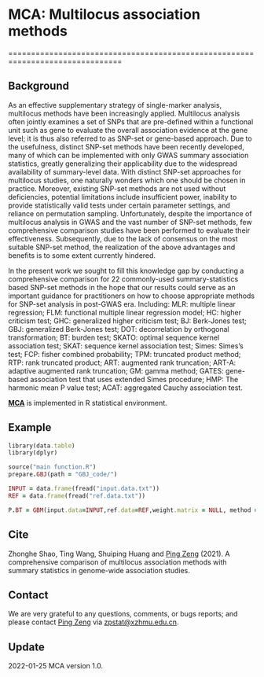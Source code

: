 # MCA: Multilocus association methods
===============================================================================
## Background
As an effective supplementary strategy of single-marker analysis, multilocus methods have been increasingly applied. Multilocus analysis often jointly examines a set of SNPs that are pre-defined within a functional unit such as gene to evaluate the overall association evidence at the gene level; it is thus also referred to as SNP-set or gene-based approach. Due to the usefulness, distinct SNP-set methods have been recently developed, many of which can be implemented with only GWAS summary association statistics, greatly generalizing their applicability due to the widespread availability of summary-level data. With distinct SNP-set approaches for multilocus studies, one naturally wonders which one should be chosen in practice. Moreover, existing SNP-set methods are not used without deficiencies, potential limitations include insufficient power, inability to provide statistically valid tests under certain parameter settings, and reliance on permutation sampling. Unfortunately, despite the importance of multilocus analysis in GWAS and the vast number of SNP-set methods, few comprehensive comparison studies have been performed to evaluate their effectiveness. Subsequently, due to the lack of consensus on the most suitable SNP-set method, the realization of the above advantages and benefits is to some extent currently hindered.

In the present work we sought to fill this knowledge gap by conducting a comprehensive comparison for 22 commonly-used summary-statistics based SNP-set methods in the hope that our results could serve as an important guidance for practitioners on how to choose appropriate methods for SNP-set analysis in post-GWAS era. Including: MLR: multiple linear regression; FLM: functional multiple linear regression model; HC: higher criticism test; GHC: generalized higher criticism test; BJ: Berk-Jones test; GBJ: generalized Berk-Jones test; DOT: decorrelation by orthogonal transformation; BT: burden test; SKATO: optimal sequence kernel association test; SKAT: sequence kernel association test; Simes: Simes’s test; FCP: fisher combined probability; TPM: truncated product method; RTP: rank truncated product; ART: augmented rank truncation; ART-A: adaptive augmented rank truncation; GM: gamma method; GATES: gene-based association test that uses extended Simes procedure; HMP: The harmonic mean P value test; ACAT: aggregated Cauchy association test.

**[MCA](https://github.com/biostatpzeng/MTV)** is implemented in R statistical environment.

## Example
```ruby
library(data.table)
library(dplyr)

source("main function.R")
prepare.GBJ(path = "GBJ_code/")

INPUT = data.frame(fread("input.data.txt"))
REF = data.frame(fread("ref.data.txt"))

P.BT = GBM(input.data=INPUT,ref.data=REF,weight.matrix = NULL, method = "BT")
```

## Cite
Zhonghe Shao, Ting Wang, Shuiping Huang and [Ping Zeng](https://github.com/biostatpzeng) (2021). A comprehensive comparison of multilocus association methods with summary statistics in genome-wide association studies.

## Contact
We are very grateful to any questions, comments, or bugs reports; and please contact [Ping Zeng](https://github.com/biostatpzeng) via zpstat@xzhmu.edu.cn.

## Update
2022-01-25 MCA version 1.0.
